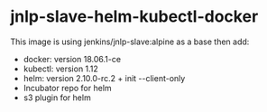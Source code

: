 # jnlp-slave-helm-kubectl-docker
This image is using jenkins/jnlp-slave:alpine as a base then add:

- docker: version 18.06.1-ce
- kubectl: version 1.12
- helm: version 2.10.0-rc.2 + init --client-only
- Incubator repo for helm
- s3 plugin for helm
